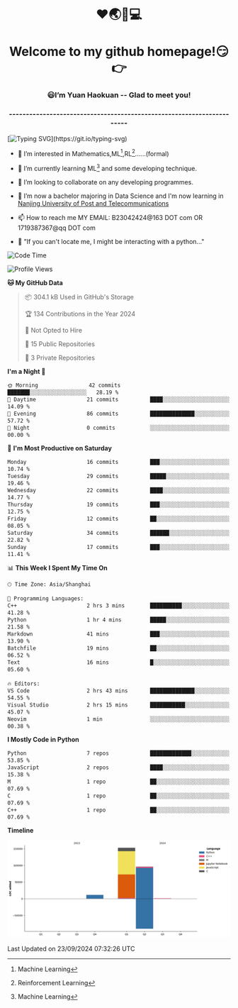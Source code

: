 <!--
<div align=center>
  <img width=128 src="image/figure.png">
</div>
-->
<h1 align="center">❤🌏🚩💻</h1>
<h1 align="center">Welcome to my github homepage!😏👉</h1>
<h3 align="center" >😃I’m Yuan Haokuan -- Glad to meet you!</h3>
<h3 align="center" >----------------------------------------------------------------------</h3>

  [![Typing SVG](https://readme-typing-svg.herokuapp.com?font=Fira+Code&pause=1000&random=false&width=450&lines=Here's+my+personal+infomation:)](https://git.io/typing-svg)

- 👀 I’m interested in Mathematics,ML[^1],RL[^2]......(formal)
  
- 🌱 I’m currently learning ML[^1] and some developing technique.
  
- 💞️ I’m looking to collaborate on any developing programmes.
  
- 🍉 I’m now a bachelor majoring in Data Science and I'm now learning in [Nanjing University of Post and Telecommunications](https://www.njupt.edu.cn/main.psp)
  
- 📫 How to reach me MY EMAIL: B23042424@163 DOT com OR 1719387367@qq DOT com

- 🐍 "If you can't locate me, I might be interacting with a python..."

<!--START_SECTION:waka-->
![Code Time](http://img.shields.io/badge/Code%20Time-156%20hrs%2050%20mins-blue)

![Profile Views](http://img.shields.io/badge/Profile%20Views-1-blue)

**🐱 My GitHub Data** 

> 📦 304.1 kB Used in GitHub's Storage 
 > 
> 🏆 134 Contributions in the Year 2024
 > 
> 🚫 Not Opted to Hire
 > 
> 📜 15 Public Repositories 
 > 
> 🔑 3 Private Repositories 
 > 
**I'm a Night 🦉** 

```text
🌞 Morning                42 commits          ███████░░░░░░░░░░░░░░░░░░   28.19 % 
🌆 Daytime                21 commits          ████░░░░░░░░░░░░░░░░░░░░░   14.09 % 
🌃 Evening                86 commits          ██████████████░░░░░░░░░░░   57.72 % 
🌙 Night                  0 commits           ░░░░░░░░░░░░░░░░░░░░░░░░░   00.00 % 
```
📅 **I'm Most Productive on Saturday** 

```text
Monday                   16 commits          ███░░░░░░░░░░░░░░░░░░░░░░   10.74 % 
Tuesday                  29 commits          █████░░░░░░░░░░░░░░░░░░░░   19.46 % 
Wednesday                22 commits          ████░░░░░░░░░░░░░░░░░░░░░   14.77 % 
Thursday                 19 commits          ███░░░░░░░░░░░░░░░░░░░░░░   12.75 % 
Friday                   12 commits          ██░░░░░░░░░░░░░░░░░░░░░░░   08.05 % 
Saturday                 34 commits          ██████░░░░░░░░░░░░░░░░░░░   22.82 % 
Sunday                   17 commits          ███░░░░░░░░░░░░░░░░░░░░░░   11.41 % 
```


📊 **This Week I Spent My Time On** 

```text
🕑︎ Time Zone: Asia/Shanghai

💬 Programming Languages: 
C++                      2 hrs 3 mins        ██████████░░░░░░░░░░░░░░░   41.28 % 
Python                   1 hr 4 mins         █████░░░░░░░░░░░░░░░░░░░░   21.58 % 
Markdown                 41 mins             ███░░░░░░░░░░░░░░░░░░░░░░   13.90 % 
Batchfile                19 mins             ██░░░░░░░░░░░░░░░░░░░░░░░   06.52 % 
Text                     16 mins             █░░░░░░░░░░░░░░░░░░░░░░░░   05.60 % 

🔥 Editors: 
VS Code                  2 hrs 43 mins       ██████████████░░░░░░░░░░░   54.55 % 
Visual Studio            2 hrs 15 mins       ███████████░░░░░░░░░░░░░░   45.07 % 
Neovim                   1 min               ░░░░░░░░░░░░░░░░░░░░░░░░░   00.38 % 
```

**I Mostly Code in Python** 

```text
Python                   7 repos             █████████████░░░░░░░░░░░░   53.85 % 
JavaScript               2 repos             ████░░░░░░░░░░░░░░░░░░░░░   15.38 % 
M                        1 repo              ██░░░░░░░░░░░░░░░░░░░░░░░   07.69 % 
C                        1 repo              ██░░░░░░░░░░░░░░░░░░░░░░░   07.69 % 
C++                      1 repo              ██░░░░░░░░░░░░░░░░░░░░░░░   07.69 % 
```



**Timeline**

![Lines of Code chart](https://raw.githubusercontent.com/WilbertYuan/WilbertYuan/main/assets/bar_graph.png)


 Last Updated on 23/09/2024 07:32:26 UTC
<!--END_SECTION:waka-->

<!---
WilbertYuan/WilbertYuan is a ✨ special ✨ repository because its `README.md` (this file) appears on your GitHub profile.
You can click the Preview link to take a look at your changes.
--->
[^1]:Machine Learning
[^2]:Reinforcement Learning
